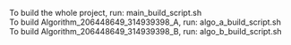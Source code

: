 To build the whole project, run: main_build_script.sh  
To build Algorithm_206448649_314939398_A, run: algo_a_build_script.sh  
To build Algorithm_206448649_314939398_B, run: algo_b_build_script.sh  